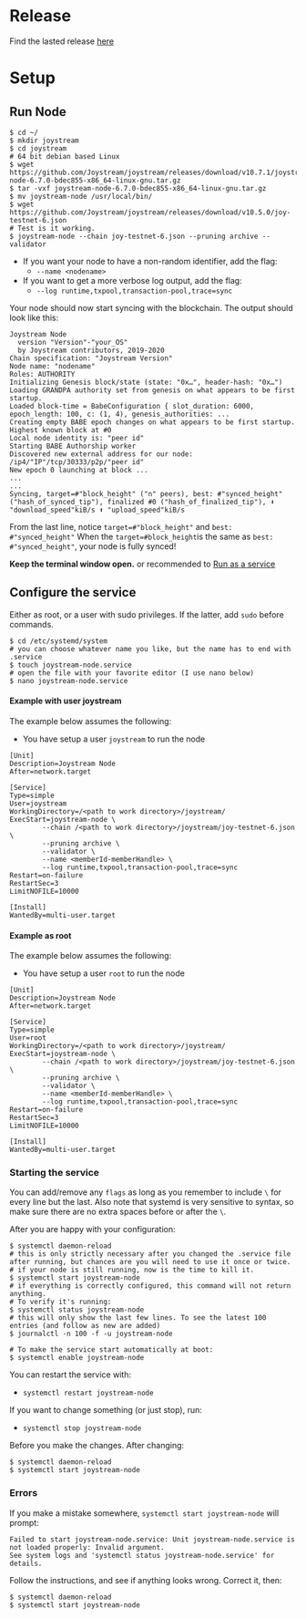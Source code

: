 # Release

Find the lasted release [here](https://github.com/Joystream/joystream/releases)


# Setup 

## Run Node

```
$ cd ~/
$ mkdir joystream
$ cd joystream
# 64 bit debian based Linux
$ wget https://github.com/Joystream/joystream/releases/download/v10.7.1/joystream-node-6.7.0-bdec855-x86_64-linux-gnu.tar.gz
$ tar -vxf joystream-node-6.7.0-bdec855-x86_64-linux-gnu.tar.gz
$ mv joystream-node /usr/local/bin/
$ wget https://github.com/Joystream/joystream/releases/download/v10.5.0/joy-testnet-6.json
# Test is it working. 
$ joystream-node --chain joy-testnet-6.json --pruning archive --validator
```
- If you want your node to have a non-random identifier, add the flag:
  - `--name <nodename>`
- If you want to get a more verbose log output, add the flag:
  - `--log runtime,txpool,transaction-pool,trace=sync`

Your node should now start syncing with the blockchain. The output should look like this:
```
Joystream Node
  version "Version"-"your_OS"
  by Joystream contributors, 2019-2020
Chain specification: "Joystream Version"
Node name: "nodename"
Roles: AUTHORITY
Initializing Genesis block/state (state: "0x…", header-hash: "0x…")
Loading GRANDPA authority set from genesis on what appears to be first startup.
Loaded block-time = BabeConfiguration { slot_duration: 6000, epoch_length: 100, c: (1, 4), genesis_authorities: ...
Creating empty BABE epoch changes on what appears to be first startup.
Highest known block at #0
Local node identity is: "peer id"
Starting BABE Authorship worker
Discovered new external address for our node: /ip4/"IP"/tcp/30333/p2p/"peer id"
New epoch 0 launching at block ...
...
...
Syncing, target=#"block_height" ("n" peers), best: #"synced_height" ("hash_of_synced_tip"), finalized #0 ("hash_of_finalized_tip"), ⬇ "download_speed"kiB/s ⬆ "upload_speed"kiB/s
```
From the last line, notice `target=#"block_height"` and `best: #"synced_height"`
When the `target=#block_height`is the same as `best: #"synced_height"`, your node is fully synced!

**Keep the terminal window open.** or recommended to [Run as a service](#run-as-a-service)


## Configure the service

Either as root, or a user with sudo privileges. If the latter, add `sudo` before commands.

```
$ cd /etc/systemd/system
# you can choose whatever name you like, but the name has to end with .service
$ touch joystream-node.service
# open the file with your favorite editor (I use nano below)
$ nano joystream-node.service
```

#### Example with user joystream

The example below assumes the following:
- You have setup a user `joystream` to run the node

```
[Unit]
Description=Joystream Node
After=network.target

[Service]
Type=simple
User=joystream
WorkingDirectory=/<path to work directory>/joystream/
ExecStart=joystream-node \
        --chain /<path to work directory>/joystream/joy-testnet-6.json \
        --pruning archive \
        --validator \
        --name <memberId-memberHandle> \
        --log runtime,txpool,transaction-pool,trace=sync
Restart=on-failure
RestartSec=3
LimitNOFILE=10000

[Install]
WantedBy=multi-user.target
```

#### Example as root

The example below assumes the following:
- You have setup a user `root` to run the node

```
[Unit]
Description=Joystream Node
After=network.target

[Service]
Type=simple
User=root
WorkingDirectory=/<path to work directory>/joystream/
ExecStart=joystream-node \
        --chain /<path to work directory>/joystream/joy-testnet-6.json \
        --pruning archive \
        --validator \
        --name <memberId-memberHandle> \
        --log runtime,txpool,transaction-pool,trace=sync
Restart=on-failure
RestartSec=3
LimitNOFILE=10000

[Install]
WantedBy=multi-user.target
```

### Starting the service

You can add/remove any `flags` as long as you remember to include `\` for every line but the last. Also note that systemd is very sensitive to syntax, so make sure there are no extra spaces before or after the `\`.

After you are happy with your configuration:

```
$ systemctl daemon-reload
# this is only strictly necessary after you changed the .service file after running, but chances are you will need to use it once or twice.
# if your node is still running, now is the time to kill it.
$ systemctl start joystream-node
# if everything is correctly configured, this command will not return anything.
# To verify it's running:
$ systemctl status joystream-node
# this will only show the last few lines. To see the latest 100 entries (and follow as new are added)
$ journalctl -n 100 -f -u joystream-node

# To make the service start automatically at boot:
$ systemctl enable joystream-node
```
You can restart the service with:
- `systemctl restart joystream-node`

If you want to change something (or just stop), run:
- `systemctl stop joystream-node`

Before you make the changes. After changing:

```
$ systemctl daemon-reload
$ systemctl start joystream-node
```

### Errors

If you make a mistake somewhere, `systemctl start joystream-node` will prompt:
```
Failed to start joystream-node.service: Unit joystream-node.service is not loaded properly: Invalid argument.
See system logs and 'systemctl status joystream-node.service' for details.
```
Follow the instructions, and see if anything looks wrong. Correct it, then:

```
$ systemctl daemon-reload
$ systemctl start joystream-node
```